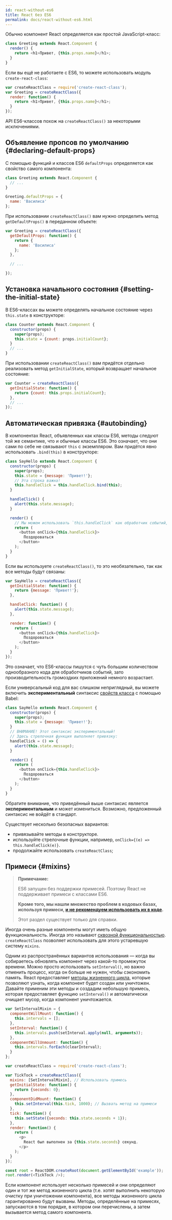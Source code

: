 ```yaml
---
id: react-without-es6
title: React без ES6
permalink: docs/react-without-es6.html
---
```


Обычно компонент React определяется как простой JavaScript-класс:

```javascript
class Greeting extends React.Component {
  render() {
    return <h1>Привет, {this.props.name}</h1>;
  }
}
```

Если вы ещё не работаете с ES6, то можете использовать модуль `create-react-class`:

```javascript
var createReactClass = require('create-react-class');
var Greeting = createReactClass({
  render: function() {
    return <h1>Привет, {this.props.name}</h1>;
  }
});
```

API ES6-классов похож на `createReactClass()` за некоторыми исключениями.

## Объявление пропсов по умолчанию {#declaring-default-props}

С помощью функций и классов ES6 `defaultProps` определяется как свойство самого компонента:

```javascript
class Greeting extends React.Component {
  // ...
}

Greeting.defaultProps = {
  name: 'Василиса'
};
```

При использовании `createReactClass()` вам нужно определить метод `getDefaultProps()` в переданном объекте:

```javascript
var Greeting = createReactClass({
  getDefaultProps: function() {
    return {
      name: 'Василиса'
    };
  },

  // ...

});
```

## Установка начального состояния {#setting-the-initial-state}

В ES6-классах вы можете определять начальное состояние через `this.state` в конструкторе:

```javascript
class Counter extends React.Component {
  constructor(props) {
    super(props);
    this.state = {count: props.initialCount};
  }
  // ...
}
```

При использовании `createReactClass()` вам придётся отдельно реализовать метод `getInitialState`, который возвращает начальное состояние:

```javascript
var Counter = createReactClass({
  getInitialState: function() {
    return {count: this.props.initialCount};
  },
  // ...
});
```

## Автоматическая привязка {#autobinding}

В компонентах React, объявленных как классы ES6, методы следуют той же семантике, что и обычные классы ES6. Это означает, что они сами по себе не связывают `this` с экземпляром. Вам придётся явно использовать `.bind(this)` в конструкторе:

```javascript
class SayHello extends React.Component {
  constructor(props) {
    super(props);
    this.state = {message: 'Привет!'};
    // Эта строка важна!
    this.handleClick = this.handleClick.bind(this);
  }

  handleClick() {
    alert(this.state.message);
  }

  render() {
    // Мы можем использовать `this.handleClick` как обработчик событий, потому что он привязан
    return (
      <button onClick={this.handleClick}>
        Поздороваться
      </button>
    );
  }
}
```

Если вы используете `createReactClass()`, то это необязательно, так как все методы будут связаны:

```javascript
var SayHello = createReactClass({
  getInitialState: function() {
    return {message: 'Привет!'};
  },

  handleClick: function() {
    alert(this.state.message);
  },

  render: function() {
    return (
      <button onClick={this.handleClick}>
        Поздороваться
      </button>
    );
  }
});
```

Это означает, что ES6-классы пишутся с чуть большим количеством однообразного кода для обработчиков событий, зато производительность громоздких приложений немного возрастает.

Если универсальный код для вас слишком неприглядный, вы можете включить **экспериментальный** синтаксис [свойств класса](https://babeljs.io/docs/plugins/transform-class-properties/) с помощью Babel:

```javascript
class SayHello extends React.Component {
  constructor(props) {
    super(props);
    this.state = {message: 'Привет!'};
  }
  // ВНИМАНИЕ! Этот синтаксис экспериментальный!
  // Здесь стрелочная функция выполняет привязку:
  handleClick = () => {
    alert(this.state.message);
  }

  render() {
    return (
      <button onClick={this.handleClick}>
        Поздороваться
      </button>
    );
  }
}
```

Обратите внимание, что приведённый выше синтаксис является **экспериментальным** и может измениться. Возможно, предложенный синтаксис не войдёт в стандарт.

Существует несколько безопасных вариантов:

* привязывайте методы в конструкторе.
* используйте стрелочные функции, например, `onClick={(e) => this.handleClick(e)}`.
* продолжайте использовать `createReactClass`;

## Примеси {#mixins}

>**Примечание:**
>
>ES6 запущен без поддержки примесей. Поэтому React не поддерживает примеси с классами ES6.
>
>**Кроме того, мы нашли множество проблем в кодовых базах, используя примеси, [и не рекомендуем использовать их в коде](/blog/2016/07/13/mixins-considered-harmful.html).**
>
>Этот раздел существует только для справки.

Иногда очень разные компоненты могут иметь общую функциональность. Иногда это называют [сквозной функциональностью](https://en.wikipedia.org/wiki/Cross-cutting_concern). `createReactClass` позволяет использовать для этого устаревшую систему `mixins`.

Одним из распространённых вариантов использования — когда вы собираетесь обновлять компонент через какой-то промежуток времени. Можно просто использовать `setInterval()`, но важно отменить процесс, когда он больше не нужен, чтобы сэкономить память. React предоставляет [методы жизненного цикла](/docs/react-component.html#the-component-lifecycle), которые позволяют узнать, когда компонент будет создан или уничтожен. Давайте применим эти методы и создадим небольшую примесь, которая предоставляет функцию `setInterval()` и автоматически очищает мусор, когда компонент уничтожается.

```javascript
var SetIntervalMixin = {
  componentWillMount: function() {
    this.intervals = [];
  },
  setInterval: function() {
    this.intervals.push(setInterval.apply(null, arguments));
  },
  componentWillUnmount: function() {
    this.intervals.forEach(clearInterval);
  }
};

var createReactClass = require('create-react-class');

var TickTock = createReactClass({
  mixins: [SetIntervalMixin], // Использовать примесь
  getInitialState: function() {
    return {seconds: 0};
  },
  componentDidMount: function() {
    this.setInterval(this.tick, 1000); // Вызвать метод на примеси
  },
  tick: function() {
    this.setState({seconds: this.state.seconds + 1});
  },
  render: function() {
    return (
      <p>
        React был выполнен за {this.state.seconds} секунд.
      </p>
    );
  }
});

const root = ReactDOM.createRoot(document.getElementById('example'));
root.render(<TickTock />);
```

Если компонент использует несколько примесей и они определяют один и тот же метод жизненного цикла (т.е. хотят выполнить некоторую очистку при уничтожении компонента), все методы жизненного цикла гарантированно будут вызваны. Методы, определённые на примесях, запускаются в том порядке, в котором они перечислены, а затем вызывается метод самого компонента.
